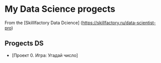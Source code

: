 # My Data Science progects
From the [Skilllfactory Data Dcience] (https://skillfactory.ru/data-scientist-pro)
## Progects DS

* [Проект 0. Игра: Угадай число]
